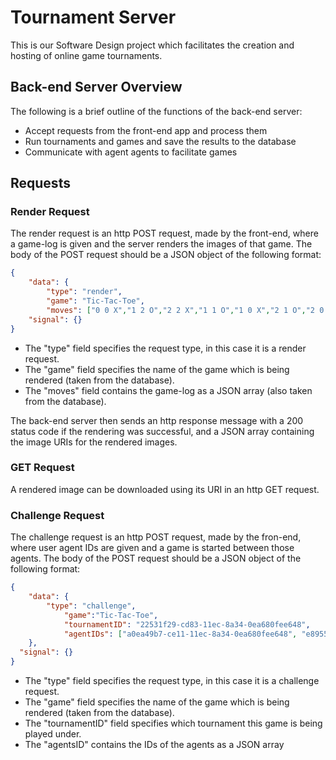 # Tournament Server
This is our Software Design project which facilitates the creation and hosting of online game tournaments.

## Back-end Server Overview 
The following is a brief outline of the functions of the back-end server:
* Accept requests from the front-end app and process them
* Run tournaments and games and save the results to the database
* Communicate with agent agents to facilitate games

## Requests

### Render Request
The render request is an http POST request, made by the front-end, where a game-log is given and the server renders the images of that game.
The body of the POST request should be a JSON object of the following format:
```JSON
{
	"data": {
		"type": "render",
		"game": "Tic-Tac-Toe",
		"moves": ["0 0 X","1 2 O","2 2 X","1 1 O","1 0 X","2 1 O","2 0 X"]},
	"signal": {}
}
```
* The "type" field specifies the request type, in this case it is a render request.
* The "game" field specifies the name of the game which is being rendered (taken from the database).
* The "moves" field contains the game-log as a JSON array (also taken from the database).

The back-end server then sends an http response message with a 200 status code if the rendering was successful, and a JSON array containing the image URIs for the rendered images.

### GET Request
A rendered image can be downloaded using its URI in an http GET request. 

### Challenge Request
The challenge request is an http POST request, made by the fron-end, where user agent IDs are given and a game is started between those agents. 
The body of the POST request should be a JSON object of the following format:
```JSON
{
	"data": {
		"type": "challenge",
    		"game":"Tic-Tac-Toe",
    		"tournamentID": "22531f29-cd83-11ec-8a34-0ea680fee648",
    		"agentIDs": ["a0ea49b7-ce11-11ec-8a34-0ea680fee648", "e8955372-ce0e-11ec-8a34-0ea680fee648"]
	},
  "signal": {}
}
```
* The "type" field specifies the request type, in this case it is a challenge request.
* The "game" field specifies the name of the game which is being rendered (taken from the database).
* The "tournamentID" field specifies which tournament this game is being played under.
* The "agentsID" contains the IDs of the agents as a JSON array
